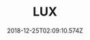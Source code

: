---
title: LUX
artist: Ez3kiel
date: 2018-12-25T02:09:10.574Z
cover: /img/cover_lux.png
styles:
  - Dub
  - Electronic
  - Trip hop
  - Post-Rock
links:
  spotify: https://play.spotify.com/album/34b5dp5AqONc7Yy96YUa7e
  youtube: https://music.youtube.com/watch?v=jJlfRkkYz5I
  applemusic: https://itunes.apple.com/us/album/lux/917621913?uo=4
  soundcloud: ""
  bandcamp: ""
  googleplay: https://play.google.com/music/m/B2xfgciekryv7gzrr5gvbqvi6wi?signup_if_needed=1
  deezer: https://www.deezer.com/album/8599890
---